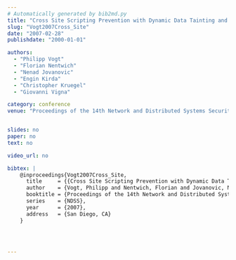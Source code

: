 ```yaml
---
# Automatically generated by bib2md.py
title: "Cross Site Scripting Prevention with Dynamic Data Tainting and Static Analysis."
slug: "Vogt2007Cross_Site"
date: "2007-02-28"
publishdate: "2000-01-01"

authors:
  - "Philipp Vogt"
  - "Florian Nentwich"
  - "Nenad Jovanovic"
  - "Engin Kirda"
  - "Christopher Kruegel"
  - "Giovanni Vigna"

category: conference
venue: "Proceedings of the 14th Network and Distributed Systems Security Symposium (NDSS)"


slides: no
paper: no
text: no

video_url: no

bibtex: |
    @inproceedings{Vogt2007Cross_Site,
      title     = {{Cross Site Scripting Prevention with Dynamic Data Tainting and Static Analysis.}},
      author    = {Vogt, Philipp and Nentwich, Florian and Jovanovic, Nenad and Kirda, Engin and Kruegel, Christopher and Vigna, Giovanni},
      booktitle = {Proceedings of the 14th Network and Distributed Systems Security Symposium},
      series    = {NDSS},
      year      = {2007},
      address   = {San Diego, CA}
    }




---
```



